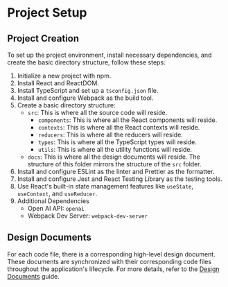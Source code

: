 # Project Setup

## Project Creation

To set up the project environment, install necessary dependencies, and create the basic directory structure, follow these steps:

1. Initialize a new project with npm.
2. Install React and ReactDOM.
3. Install TypeScript and set up a `tsconfig.json` file.
4. Install and configure Webpack as the build tool.
5. Create a basic directory structure:
    - `src`: This is where all the source code will reside.
        - `components`: This is where all the React components will reside.
        - `contexts`: This is where all the React contexts will reside.
        - `reducers`: This is where all the reducers will reside.
        - `types`: This is where all the TypeScript types will reside.
        - `utils`: This is where all the utility functions will reside.
    - `docs`: This is where all the design documents will reside. The structure of this folder mirrors the structure of the `src` folder.
6. Install and configure ESLint as the linter and Prettier as the formatter.
7. Install and configure Jest and React Testing Library as the testing tools.
8. Use React's built-in state management features like `useState`, `useContext`, and `useReducer`.
9. Additional Dependencies
   - Open AI API: `openai`
   - Webpack Dev Server: `webpack-dev-server`

## Design Documents

For each code file, there is a corresponding high-level design document. These documents are synchronized with their corresponding code files throughout the application's lifecycle. For more details, refer to the [Design Documents](../ext/DesignDocuments.md) guide.


